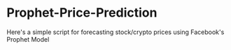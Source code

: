 # Prophet-Price-Prediction

Here's a simple script for forecasting stock/crypto prices using Facebook's Prophet Model
